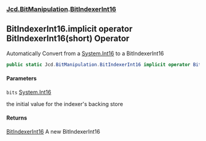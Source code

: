 ### [Jcd.BitManipulation](Jcd.BitManipulation.md 'Jcd.BitManipulation').[BitIndexerInt16](Jcd.BitManipulation.BitIndexerInt16.md 'Jcd.BitManipulation.BitIndexerInt16')

## BitIndexerInt16.implicit operator BitIndexerInt16(short) Operator

Automatically Convert from a [System.Int16](https://docs.microsoft.com/en-us/dotnet/api/System.Int16 'System.Int16') to
a BitIndexerInt16

```csharp
public static Jcd.BitManipulation.BitIndexerInt16 implicit operator BitIndexerInt16(short bits);
```
#### Parameters

<a name='Jcd.BitManipulation.BitIndexerInt16.op_ImplicitJcd.BitManipulation.BitIndexerInt16(short).bits'></a>

`bits` [System.Int16](https://docs.microsoft.com/en-us/dotnet/api/System.Int16 'System.Int16')

the initial value for the indexer's backing store

#### Returns

[BitIndexerInt16](Jcd.BitManipulation.BitIndexerInt16.md 'Jcd.BitManipulation.BitIndexerInt16')
A new BitIndexerInt16